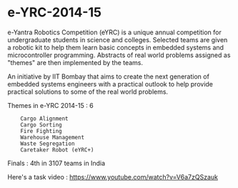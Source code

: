 # e-YRC-2014-15


e-Yantra Robotics Competition (eYRC) is a unique annual competition for undergraduate students in science and colleges. Selected teams are given a robotic kit to help them learn basic concepts in embedded systems and microcontroller programming. Abstracts of real world problems assigned as "themes" are then implemented by the teams.


An initiative by IIT Bombay that aims to create the next generation of embedded systems engineers with a practical outlook to help provide practical solutions to some of the real world problems.



Themes in e-YRC 2014-15 : 6

        Cargo Alignment        
        Cargo Sorting        
        Fire Fighting        
        Warehouse Management        
        Waste Segregation        
        Caretaker Robot (eYRC+)
        

Finals : 4th in 3107 teams in India

Here's a task video : https://www.youtube.com/watch?v=V6a7zQSzauk
